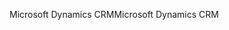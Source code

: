<span data-ttu-id="8b8bc-101">Microsoft Dynamics CRM</span><span class="sxs-lookup"><span data-stu-id="8b8bc-101">Microsoft Dynamics CRM</span></span>